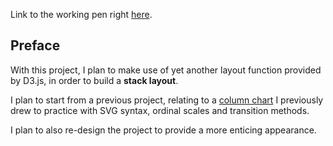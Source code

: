 Link to the working pen right [here](https://codepen.io/borntofrappe/full/jpROKm/).

## Preface

With this project, I plan to make use of yet another layout function provided by D3.js, in order to build a **stack layout**. 

I plan to start from a previous project, relating to a [column chart](https://codepen.io/borntofrappe/pen/YjdVLM) I previously drew to practice with SVG syntax, ordinal scales and transition methods.

I plan to also re-design the project to provide a more enticing appearance.